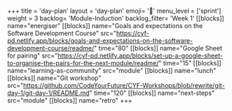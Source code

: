 +++
title = 'day-plan'
layout = 'day-plan'
emoji= '📝'
menu_level = ['sprint']
weight = 3
backlog= 'Module-Induction'
backlog_filter= 'Week 1'
[[blocks]]
name="energiser"
[[blocks]]
name="Goals and expectations on the Software Development Course"
src="https://cyf-pd.netlify.app/blocks/goals-and-expectations-on-the-software-development-course/readme/"
time="80"
[[blocks]]
name="Google Sheet for pairing"
src="https://cyf-pd.netlify.app/blocks/set-up-a-google-sheet-to-organise-the-pairs-for-the-next-module/readme/"
time="15"
[[blocks]]
name="learning-as-community"
src="module"
[[blocks]]
name="lunch"
[[blocks]]
name="Git workshop"
src="https://github.com/CodeYourFuture/CYF-Workshops/blob/rewrite/git-day-1/git-day-1/README.md"
time="120"
[[blocks]]
name="next-steps"
src="module"
[[blocks]]
name="retro"
+++
